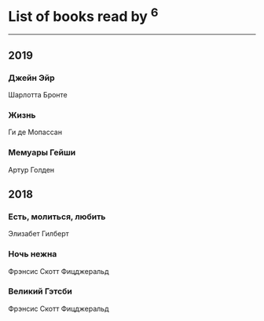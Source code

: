 # List of books read by [](http://vk.com/id17479508)<sup>6</sup>
---

## 2019

### Джейн Эйр
Шарлотта Бронте


### Жизнь
Ги де Мопассан


### Мемуары Гейши
Артур Голден



## 2018

### Есть, молиться, любить
Элизабет Гилберт


### Ночь нежна
Фрэнсис Скотт Фицджеральд


### Великий Гэтсби
Фрэнсис Скотт Фицджеральд



